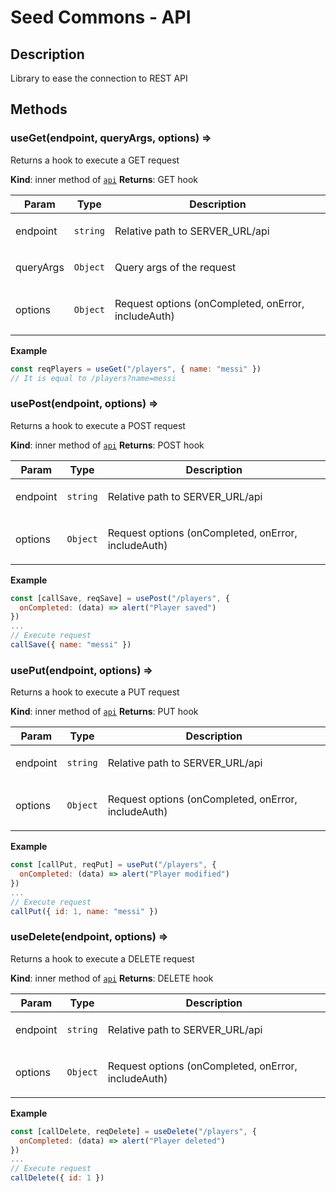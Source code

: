# Seed Commons - API

## Description

Library to ease the connection to REST API

## Methods

### useGet(endpoint, queryArgs, options) ⇒
Returns a hook to execute a GET request

**Kind**: inner method of [<code>api</code>](#module_api)
**Returns**: GET hook
<table>
  <thead>
    <tr>
      <th>Param</th><th>Type</th><th>Description</th>
    </tr>
  </thead>
  <tbody>
<tr>
    <td>endpoint</td><td><code>string</code></td><td><p>Relative path to SERVER_URL/api</p>
</td>
    </tr><tr>
    <td>queryArgs</td><td><code>Object</code></td><td><p>Query args of the request</p>
</td>
    </tr><tr>
    <td>options</td><td><code>Object</code></td><td><p>Request options (onCompleted, onError, includeAuth)</p>
</td>
    </tr>  </tbody>
</table>

**Example**
```js
const reqPlayers = useGet("/players", { name: "messi" })
// It is equal to /players?name=messi
```
<a name="module_api..usePost"></a>

### usePost(endpoint, options) ⇒
Returns a hook to execute a POST request

**Kind**: inner method of [<code>api</code>](#module_api)
**Returns**: POST hook
<table>
  <thead>
    <tr>
      <th>Param</th><th>Type</th><th>Description</th>
    </tr>
  </thead>
  <tbody>
<tr>
    <td>endpoint</td><td><code>string</code></td><td><p>Relative path to SERVER_URL/api</p>
</td>
    </tr><tr>
    <td>options</td><td><code>Object</code></td><td><p>Request options (onCompleted, onError, includeAuth)</p>
</td>
    </tr>  </tbody>
</table>

**Example**
```js
const [callSave, reqSave] = usePost("/players", {
  onCompleted: (data) => alert("Player saved")
})
...
// Execute request
callSave({ name: "messi" })
```
<a name="module_api..usePut"></a>

### usePut(endpoint, options) ⇒
Returns a hook to execute a PUT request

**Kind**: inner method of [<code>api</code>](#module_api)
**Returns**: PUT hook
<table>
  <thead>
    <tr>
      <th>Param</th><th>Type</th><th>Description</th>
    </tr>
  </thead>
  <tbody>
<tr>
    <td>endpoint</td><td><code>string</code></td><td><p>Relative path to SERVER_URL/api</p>
</td>
    </tr><tr>
    <td>options</td><td><code>Object</code></td><td><p>Request options (onCompleted, onError, includeAuth)</p>
</td>
    </tr>  </tbody>
</table>

**Example**
```js
const [callPut, reqPut] = usePut("/players", {
  onCompleted: (data) => alert("Player modified")
})
...
// Execute request
callPut({ id: 1, name: "messi" })
```
<a name="module_api..useDelete"></a>

### useDelete(endpoint, options) ⇒
Returns a hook to execute a DELETE request

**Kind**: inner method of [<code>api</code>](#module_api)
**Returns**: DELETE hook
<table>
  <thead>
    <tr>
      <th>Param</th><th>Type</th><th>Description</th>
    </tr>
  </thead>
  <tbody>
<tr>
    <td>endpoint</td><td><code>string</code></td><td><p>Relative path to SERVER_URL/api</p>
</td>
    </tr><tr>
    <td>options</td><td><code>Object</code></td><td><p>Request options (onCompleted, onError, includeAuth)</p>
</td>
    </tr>  </tbody>
</table>

**Example**
```js
const [callDelete, reqDelete] = useDelete("/players", {
  onCompleted: (data) => alert("Player deleted")
})
...
// Execute request
callDelete({ id: 1 })
```